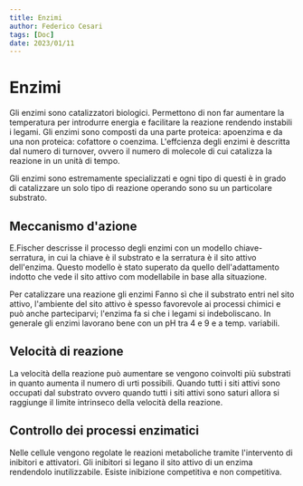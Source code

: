 ```yaml
---
title: Enzimi 
author: Federico Cesari 
tags: [Doc]
date: 2023/01/11
---
```

# Enzimi
Gli enzimi sono catalizzatori biologici.  Permettono di non far aumentare la temperatura per introdurre energia e facilitare la reazione rendendo instabili i legami. Gli enzimi sono composti da una parte proteica:  apoenzima  e da una non proteica: cofattore o coenzima. L'effcienza degli enzimi  è descritta dal numero di turnover, ovvero il numero di molecole di cui catalizza la reazione in un unità di tempo.

Gli enzimi sono estremamente specializzati e ogni tipo di questi è in grado di catalizzare un solo tipo di reazione operando sono su un particolare substrato.
## Meccanismo d'azione
E.Fischer descrisse il processo degli enzimi con un modello chiave-serratura, in cui la chiave è il substrato e la serratura è il sito attivo dell'enzima. Questo modello è stato superato da quello dell'adattamento indotto che vede il sito attivo com modellabile in base alla situazione.

Per catalizzare una reazione gli enzimi Fanno sì che il substrato entri nel sito attivo, l'ambiente del sito attivo è spesso favorevole ai processi chimici e può anche parteciparvi; l'enzima fa si che i legami si indeboliscano. In generale gli enzimi lavorano bene con un pH tra 4 e 9 e a temp. variabili.
## Velocità di reazione
La velocità della reazione può aumentare se vengono coinvolti più substrati in quanto aumenta il numero di urti possibili. Quando tutti i siti attivi sono occupati dal substrato ovvero quando tutti i siti attivi sono saturi allora si raggiunge il limite intrinseco della velocità della reazione.
## Controllo dei processi enzimatici
Nelle cellule vengono regolate le reazioni metaboliche tramite l'intervento di inibitori e attivatori. Gli inibitori si legano il sito attivo di un enzima rendendolo inutilizzabile. Esiste inibizione competitiva e non competitiva.